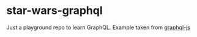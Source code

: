 # star-wars-graphql

Just a playground repo to learn GraphQL. Example taken from [graphql-js](https://github.com/graphql/graphql-js)
